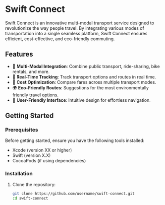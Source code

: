 # Swift Connect

Swift Connect is an innovative multi-modal transport service designed to revolutionize the way people travel. By integrating various modes of transportation into a single seamless platform, Swift Connect ensures efficient, cost-effective, and eco-friendly commuting.

## Features

- 🚌 **Multi-Modal Integration**: Combine public transport, ride-sharing, bike rentals, and more.
- 📍 **Real-Time Tracking**: Track transport options and routes in real time.
- 💸 **Cost Optimization**: Compare fares across multiple transport modes.
- 🌍 **Eco-Friendly Routes**: Suggestions for the most environmentally friendly travel options.
- 📲 **User-Friendly Interface**: Intuitive design for effortless navigation.

## Getting Started

### Prerequisites

Before getting started, ensure you have the following tools installed:

- Xcode (version XX or higher)
- Swift (version X.X)
- CocoaPods (if using dependencies)

### Installation

1. Clone the repository:
   ```bash
   git clone https://github.com/username/swift-connect.git
   cd swift-connect
